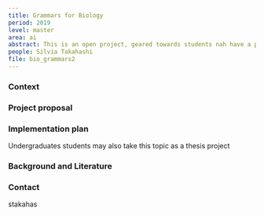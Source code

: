 ```yaml
---
title: Grammars for Biology
period: 2019
level: master
area: ai
abstract: This is an open project, geared towards students nah have a problem that can be solved with artificial intelligence approaches. 
people: Silvia Takahashi
file: bio_grammars2
---
```


### Context


### Project proposal


### Implementation plan
Undergraduates students may also take this topic as a thesis project

### Background and Literature


### Contact
stakahas
